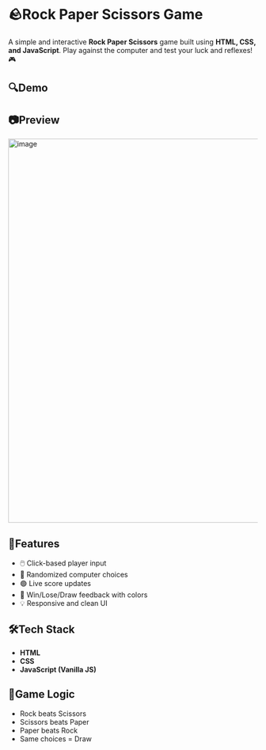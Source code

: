 # 🪨Rock Paper Scissors Game
A simple and interactive **Rock Paper Scissors** game built using **HTML, CSS, and JavaScript**. Play against the computer and test your luck and reflexes! 🎮

## 🔍Demo

## 📷Preview
<img width="923" height="776" alt="image" src="https://github.com/user-attachments/assets/1224cb52-6ba9-45ba-9ddb-c2b61a009857" />

## 🚀Features
- 🖱️ Click-based player input
- 🎲 Randomized computer choices
- 🟢 Live score updates
- 🎉 Win/Lose/Draw feedback with colors
- 💡 Responsive and clean UI

## 🛠️Tech Stack
- **HTML**
- **CSS**
- **JavaScript (Vanilla JS)**

## 🧠Game Logic
- Rock beats Scissors  
- Scissors beats Paper  
- Paper beats Rock  
- Same choices = Draw

